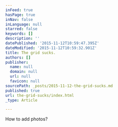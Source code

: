 ```yaml
---
inFeed: true
hasPage: true
inNav: false
inLanguage: null
starred: false
keywords: []
description: ''
datePublished: '2015-11-12T10:59:47.395Z'
dateModified: '2015-11-12T10:59:32.901Z'
title: The grid sucks.
authors: []
publisher:
  name: null
  domain: null
  url: null
  favicon: null
sourcePath: _posts/2015-11-12-the-grid-sucks.md
published: true
url: the-grid-sucks/index.html
_type: Article

---
```

How to add photos?